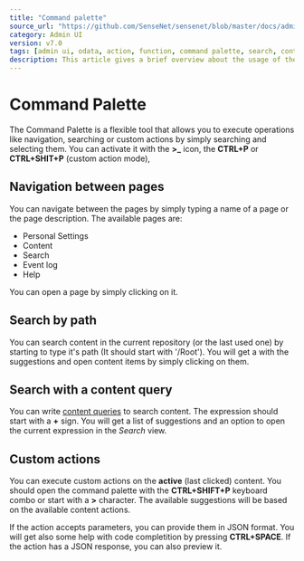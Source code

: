 ```yaml
---
title: "Command palette"
source_url: "https://github.com/SenseNet/sensenet/blob/master/docs/admin-ui-command-palette.md"
category: Admin UI
version: v7.0
tags: [admin ui, odata, action, function, command palette, search, content query, custom actions]
description: This article gives a brief overview about the usage of the Command Palette on the Admin UI.
---
```


# Command Palette

The Command Palette is a flexible tool that allows you to execute operations like navigation, searching or custom actions by simply searching and selecting them. You can activate it with the **>\_** icon, the **CTRL+P** or **CTRL+SHIT+P** (custom action mode),

## Navigation between pages

You can navigate between the pages by simply typing a name of a page or the page description. The available pages are:

- Personal Settings
- Content
- Search
- Event log
- Help

You can open a page by simply clicking on it.

## Search by path

You can search content in the current repository (or the last used one) by starting to type it's path (It should start with '/Root'). You will get a with the suggestions and open content items by simply clicking on them.

## Search with a content query

You can write [content queries](https://community.sensenet.com/docs/content-query/) to search content. The expression should start with a **+** sign. You will get a list of suggestions and an option to open the current expression in the _Search_ view.

## Custom actions

You can execute custom actions on the **active** (last clicked) content. You should open the command palette with the **CTRL+SHIFT+P** keyboard combo or start with a **>** character. The available suggestions will be based on the available content actions.

If the action accepts parameters, you can provide them in JSON format. You will get also some help with code completition by pressing **CTRL+SPACE**. If the action has a JSON response, you can also preview it.
